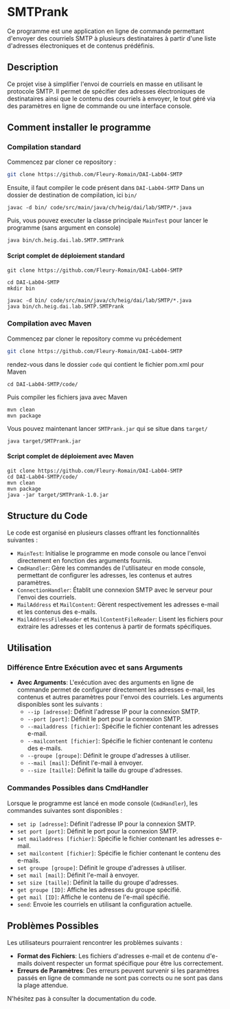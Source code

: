# SMTPrank

Ce programme est une application en ligne de commande permettant d'envoyer des courriels SMTP à plusieurs destinataires à partir d'une liste d'adresses électroniques et de contenus prédéfinis.

## Description

Ce projet vise à simplifier l'envoi de courriels en masse en utilisant le protocole SMTP. Il permet de spécifier des adresses électroniques de destinataires ainsi que le contenu des courriels à envoyer, le tout géré via des paramètres en ligne de commande ou une interface console.

## Comment installer le programme

### Compilation standard

Commencez par cloner ce repository : 
```sh 
git clone https://github.com/Fleury-Romain/DAI-Lab04-SMTP 
```

Ensuite, il faut compiler le code présent dans ```DAI-Lab04-SMTP``` Dans un dossier de destination de compilation, ici ```bin/```

```shell
javac -d bin/ code/src/main/java/ch/heig/dai/lab/SMTP/*.java
```

Puis, vous pouvez executer la classe principale ```MainTest``` pour lancer le programme (sans argument en console)

```shell
java bin/ch.heig.dai.lab.SMTP.SMTPrank
```

#### Script complet de déploiement standard

```shell
git clone https://github.com/Fleury-Romain/DAI-Lab04-SMTP 

cd DAI-Lab04-SMTP
mkdir bin

javac -d bin/ code/src/main/java/ch/heig/dai/lab/SMTP/*.java
java bin/ch.heig.dai.lab.SMTP.SMTPrank
```

### Compilation avec Maven

Commencez par cloner le repository comme vu précédement
```sh 
git clone https://github.com/Fleury-Romain/DAI-Lab04-SMTP 
```
rendez-vous dans le dossier ```code``` qui contient le fichier pom.xml pour Maven

```shell
cd DAI-Lab04-SMTP/code/
```

Puis compiler les fichiers java avec Maven

```shell
mvn clean
mvn package
```
Vous pouvez maintenant lancer ```SMTPrank.jar``` qui se situe dans ```target/```

```shell
java target/SMTPrank.jar
```

#### Script complet de déploiement avec Maven
```shell
git clone https://github.com/Fleury-Romain/DAI-Lab04-SMTP
cd DAI-Lab04-SMTP/code/ 
mvn clean 
mvn package 
java -jar target/SMTPrank-1.0.jar

```

## Structure du Code

Le code est organisé en plusieurs classes offrant les fonctionnalités suivantes :

- `MainTest`: Initialise le programme en mode console ou lance l'envoi directement en fonction des arguments fournis.
- `CmdHandler`: Gère les commandes de l'utilisateur en mode console, permettant de configurer les adresses, les contenus et autres paramètres.
- `ConnectionHandler`: Établit une connexion SMTP avec le serveur pour l'envoi des courriels.
- `MailAddress` et `MailContent`: Gèrent respectivement les adresses e-mail et les contenus des e-mails.
- `MailAddressFileReader` et `MailContentFileReader`: Lisent les fichiers pour extraire les adresses et les contenus à partir de formats spécifiques.

## Utilisation

### Différence Entre Exécution avec et sans Arguments

- **Avec Arguments**: L'exécution avec des arguments en ligne de commande permet de configurer directement les adresses e-mail, les contenus et autres paramètres pour l'envoi des courriels. Les arguments disponibles sont les suivants :
    - `--ip [adresse]`: Définit l'adresse IP pour la connexion SMTP.
    - `--port [port]`: Définit le port pour la connexion SMTP.
    - `--mailaddress [fichier]`: Spécifie le fichier contenant les adresses e-mail.
    - `--mailcontent [fichier]`: Spécifie le fichier contenant le contenu des e-mails.
    - `--groupe [groupe]`: Définit le groupe d'adresses à utiliser.
    - `--mail [mail]`: Définit l'e-mail à envoyer.
    - `--size [taille]`: Définit la taille du groupe d'adresses.
 
### Commandes Possibles dans CmdHandler

Lorsque le programme est lancé en mode console (`CmdHandler`), les commandes suivantes sont disponibles :
- `set ip [adresse]`: Définit l'adresse IP pour la connexion SMTP.
- `set port [port]`: Définit le port pour la connexion SMTP.
- `set mailaddress [fichier]`: Spécifie le fichier contenant les adresses e-mail.
- `set mailcontent [fichier]`: Spécifie le fichier contenant le contenu des e-mails.
- `set groupe [groupe]`: Définit le groupe d'adresses à utiliser.
- `set mail [mail]`: Définit l'e-mail à envoyer.
- `set size [taille]`: Définit la taille du groupe d'adresses.
- `get groupe [ID]`: Affiche les adresses du groupe spécifié.
- `get mail [ID]`: Affiche le contenu de l'e-mail spécifié.
- `send`: Envoie les courriels en utilisant la configuration actuelle.

## Problèmes Possibles

Les utilisateurs pourraient rencontrer les problèmes suivants :
- **Format des Fichiers**: Les fichiers d'adresses e-mail et de contenu d'e-mails doivent respecter un format spécifique pour être lus correctement.
- **Erreurs de Paramètres**: Des erreurs peuvent survenir si les paramètres passés en ligne de commande ne sont pas corrects ou ne sont pas dans la plage attendue.

N'hésitez pas à consulter la documentation du code.
